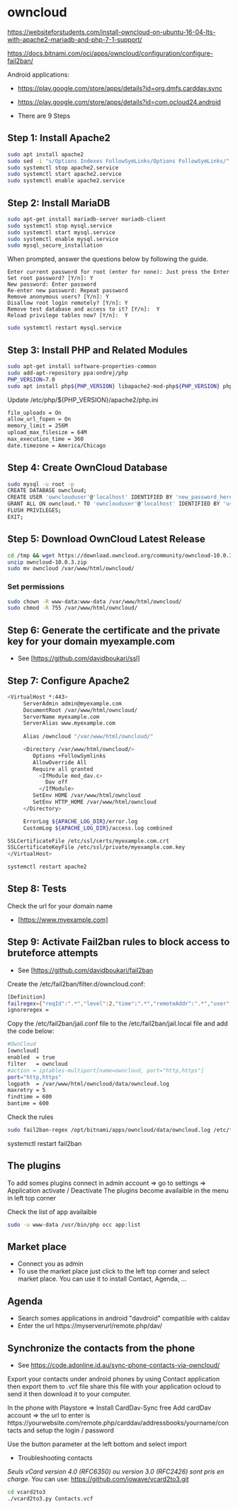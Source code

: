 # owncloud

https://websiteforstudents.com/install-owncloud-on-ubuntu-16-04-lts-with-apache2-mariadb-and-php-7-1-support/

https://docs.bitnami.com/oci/apps/owncloud/configuration/configure-fail2ban/

Android applications: 

* https://play.google.com/store/apps/details?id=org.dmfs.carddav.sync
* https://play.google.com/store/apps/details?id=com.ocloud24.android

* There are 9 Steps

## Step 1: Install Apache2

```bash
sudo apt install apache2
sudo sed -i "s/Options Indexes FollowSymLinks/Options FollowSymLinks/" /etc/apache2/apache2.conf
sudo systemctl stop apache2.service
sudo systemctl start apache2.service
sudo systemctl enable apache2.service
```

## Step 2: Install MariaDB

```bash
sudo apt-get install mariadb-server mariadb-client
sudo systemctl stop mysql.service
sudo systemctl start mysql.service
sudo systemctl enable mysql.service
sudo mysql_secure_installation
```
<p>
When prompted, answer the questions below by following the guide.

    Enter current password for root (enter for none): Just press the Enter
    Set root password? [Y/n]: Y
    New password: Enter password
    Re-enter new password: Repeat password
    Remove anonymous users? [Y/n]: Y
    Disallow root login remotely? [Y/n]: Y
    Remove test database and access to it? [Y/n]:  Y
    Reload privilege tables now? [Y/n]:  Y

```bash
sudo systemctl restart mysql.service
```

## Step 3: Install PHP and Related Modules

```bash
sudo apt-get install software-properties-common
sudo add-apt-repository ppa:ondrej/php
PHP_VERSION=7.0
sudo apt install php${PHP_VERSION} libapache2-mod-php${PHP_VERSION} php${PHP_VERSION}-common libapache2-mod-php${PHP_VERSION} php${PHP_VERSION}-mbstring php${PHP_VERSION}-xmlrpc php${PHP_VERSION}-soap php${PHP_VERSION}-ldap php${PHP_VERSION}-gd php${PHP_VERSION}-xml php${PHP_VERSION}-intl php${PHP_VERSION}-json php${PHP_VERSION}-mysql php${PHP_VERSION}-cli php${PHP_VERSION}-mcrypt php${PHP_VERSION}-ldap php${PHP_VERSION}-zip php${PHP_VERSION}-curl
```

Update /etc/php/${PHP_VERSION}/apache2/php.ini

```bash
file_uploads = On
allow_url_fopen = On
memory_limit = 256M
upload_max_filesize = 64M
max_execution_time = 360
date.timezone = America/Chicago
```

## Step 4: Create OwnCloud Database

```bash
sudo mysql -u root -p
CREATE DATABASE owncloud;
CREATE USER 'ownclouduser'@'localhost' IDENTIFIED BY 'new_password_here';
GRANT ALL ON owncloud.* TO 'ownclouduser'@'localhost' IDENTIFIED BY 'user_password_here' WITH GRANT OPTION;
FLUSH PRIVILEGES;
EXIT;
```

## Step 5: Download OwnCloud Latest Release

```bash
cd /tmp && wget https://download.owncloud.org/community/owncloud-10.0.3.zip
unzip owncloud-10.0.3.zip
sudo mv owncloud /var/www/html/owncloud/
```

### Set permissions

```bash
sudo chown -R www-data:www-data /var/www/html/owncloud/
sudo chmod -R 755 /var/www/html/owncloud/
```

## Step 6: Generate the certificate and the private key for your domain myexample.com

* See [https://github.com/davidboukari/ssl]

## Step 7: Configure Apache2

```bash
<VirtualHost *:443>
     ServerAdmin admin@myexample.com
     DocumentRoot /var/www/html/owncloud/
     ServerName myexample.com
     ServerAlias www.myexample.com
  
     Alias /owncloud "/var/www/html/owncloud/"

     <Directory /var/www/html/owncloud/>
        Options +FollowSymlinks
        AllowOverride All
        Require all granted
          <IfModule mod_dav.c>
            Dav off
          </IfModule>
        SetEnv HOME /var/www/html/owncloud
        SetEnv HTTP_HOME /var/www/html/owncloud
     </Directory>

     ErrorLog ${APACHE_LOG_DIR}/error.log
     CustomLog ${APACHE_LOG_DIR}/access.log combined

SSLCertificateFile /etc/ssl/certs/myexample.com.crt
SSLCertificateKeyFile /etc/ssl/private/myexample.com.key
</VirtualHost>
```

```bash
systemctl restart apache2
```
## Step 8: Tests

Check the url for your domain name
* [https://www.myexample.com]


## Step 9: Activate Fail2ban rules to block access to bruteforce attempts

* See [https://github.com/davidboukari/fail2ban

Create the /etc/fail2ban/filter.d/owncloud.conf:

```bash
[Definition]
failregex={"reqId":".*","level":2,"time":".*","remoteAddr":".*","user":".*","app":"core","method":"POST","url":".*","message":"Login failed: '.*' \(Remote IP: '<HOST>'\)"}
ignoreregex =
```

Copy the /etc/fail2ban/jail.conf file to the /etc/fail2ban/jail.local file and add the code below:

```bash
#OwnCloud
[owncloud]
enabled  = true
filter   = owncloud
#action = iptables-multiport[name=owncloud, port="http,https"]
port="http,https"
logpath  = /var/www/html/owncloud/data/owncloud.log
maxretry = 5
findtime = 600
bantime = 600
```

Check the rules
```bash
sudo fail2ban-regex /opt/bitnami/apps/owncloud/data/owncloud.log /etc/fail2ban/filter.d/owncloud.conf
```

systemctl restart fail2ban


## The plugins

To add somes plugins connect in admin account => go to settings => Application activate / Deactivate
The plugins become availaible in the menu in left top corner

Check the list of app availaible
```bash
sudo -u www-data /usr/bin/php occ app:list
```

## Market place

* Connect you as admin
* To use the market place just click to the left top corner and select market place.
You can use it to install Contact, Agenda, ... 

## Agenda

* Search somes applications in android "davdroid" compatible with caldav
* Enter the url https://myserverurl/remote.php/dav/


## Synchronize the contacts from the phone

 * See https://code.adonline.id.au/sync-phone-contacts-via-owncloud/

Export your contacts under android phones by using Contact application then export them to .vcf file
share this file with your application ocloud to send it then download it to your computer.

<p>
 In the phone with Playstore => Install CardDav-Sync free
 Add cardDav account => the url to enter is  https://yourwebsite.com/remote.php/carddav/addressbooks/yourname/contacts and setup the login / password
<p>

Use the button parameter at the left bottom and select import

* Troubleshooting contacts

*Seuls vCard version 4.0 (RFC6350) ou version 3.0 (RFC2426) sont pris en charge.*
You can use: https://github.com/jowave/vcard2to3.git

```bash
cd vcard2to3
./vcard2to3.py Contacts.vcf
```
